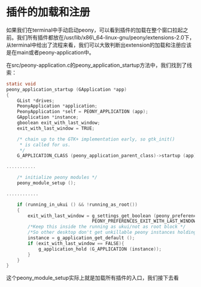 # 插件的加载和注册

如果我们在terminal中手动启动peony，可以看到插件的加载在整个窗口拉起之前。我们所有插件都放在/usr/lib/x86\\_64-linux-gnu/peony/extensions-2.0下，从terminal中给出了流程来看，我们可以大致判断出extension的加载和注册应该是在main或者peony-application中。

在src/peony-application.c的peony\_application\_startup方法中，我们找到了线索：

```c
static void
peony_application_startup (GApplication *app)
{
    GList *drives;
    PeonyApplication *application;
    PeonyApplication *self = PEONY_APPLICATION (app);
    GApplication *instance;
    gboolean exit_with_last_window;
    exit_with_last_window = TRUE;

    /* chain up to the GTK+ implementation early, so gtk_init()
     * is called for us.
     */
    G_APPLICATION_CLASS (peony_application_parent_class)->startup (app);

...........

    /* initialize peony modules */
    peony_module_setup ();

............

    if (running_in_ukui () && !running_as_root())
    {
        exit_with_last_window = g_settings_get_boolean (peony_preferences,   
                                PEONY_PREFERENCES_EXIT_WITH_LAST_WINDOW);
        /*Keep this inside the running as ukui/not as root block */
        /*So other desktop don't get unkillable peony instances holding open */
        instance = g_application_get_default ();
        if (exit_with_last_window == FALSE){
            g_application_hold (G_APPLICATION (instance));
        }
    }
}
```

这个peony\_module\_setup实际上就是加载所有插件的入口，我们接下去看

